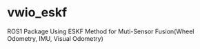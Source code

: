 # vwio_eskf
ROS1 Package Using ESKF Method for Muti-Sensor Fusion(Wheel Odometry, IMU, Visual Odometry)
